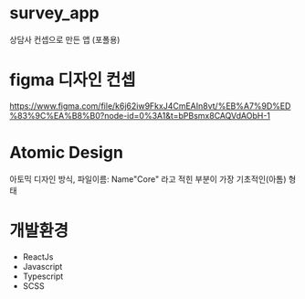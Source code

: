 # survey_app
상담사 컨셉으로 만든 앱 (포폴용)


# figma 디자인 컨셉
https://www.figma.com/file/k6j62iw9FkxJ4CmEAIn8vt/%EB%A7%9D%ED%83%9C%EA%B8%B0?node-id=0%3A1&t=bPBsmx8CAQVdAObH-1


# Atomic Design
아토믹 디자인 방식, 
파일이름: Name"Core" 라고 적힌 부분이 가장 기초적인(아톰) 형태


# 개발환경
- ReactJs
- Javascript
- Typescript
- SCSS